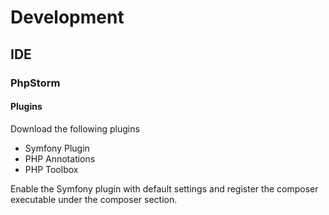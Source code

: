 # Development
## IDE
### PhpStorm
#### Plugins
Download the following plugins
- Symfony Plugin
- PHP Annotations
- PHP Toolbox

Enable the Symfony plugin with default settings and register the composer executable under the composer section. 
